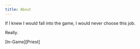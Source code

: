 ```yaml
---
title: About
---
```


If I knew I would fall into the game, I would never choose this job.

Really.



[In-Game][Priest]


